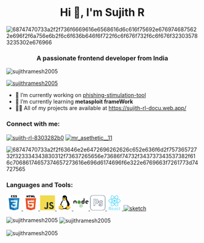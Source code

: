 <h1 align="center">Hi 👋, I'm Sujith R</h1>

![68747470733a2f2f736f6669616e6568616d6c616f75692e6769746875622e696f2f6a756e6b2f6c6f636b646f6f722f6c6f676f732f6c6f676f323035783235302e676966](https://user-images.githubusercontent.com/88341460/189536974-e0965a1d-3cc8-4507-a4c8-77aaa778a5c1.gif)
 




<h3 align="center">A passionate frontend developer from India</h3>

<p align="left"> <img src="https://komarev.com/ghpvc/?username=sujithramesh2005&label=Profile%20views&color=0e75b6&style=flat" alt="sujithramesh2005" /> </p>

<p align="left"> <a href="https://github.com/ryo-ma/github-profile-trophy"><img src="https://github-profile-trophy.vercel.app/?username=sujithramesh2005" alt="sujithramesh2005" /></a> </p>





<ul>
  <li>🔭 I’m currently working on <a href="https://github.com/Sujithramesh2005/phishing-simulation-tool">phishing-stimulation-tool</a></li>
  <li>🌱 I’m currently learning <strong>metasploit frameWork</strong></li>
  <li>👨‍💻 All of my projects are available at <a href="https://sujith-rl-docu.web.app/">https://sujith-rl-docu.web.app/</a></li>
</ul>

<h3 align="left">Connect with me:</h3>
<p align="left">
<a href="https://www.linkedin.com/in/sujith-rl-8303282b0" target="_blank"><img align="center" src="https://raw.githubusercontent.com/rahuldkjain/github-profile-readme-generator/master/src/images/icons/Social/linked-in-alt.svg" alt="sujith-rl-8303282b0" height="30" width="40" /></a>
<a href="https://instagram.com/mr_asethetic__11" target="blank"><img align="center" src="https://raw.githubusercontent.com/rahuldkjain/github-profile-readme-generator/master/src/images/icons/Social/instagram.svg" alt="mr_asethetic__11" height="30" width="40" /></a>
</p>


![68747470733a2f2f63646e2e6472696262626c652e636f6d2f75736572732f323334343830312f73637265656e73686f74732f343737343537382f616c70686174657374657273616e696d6174696f6e322e6769663f7261773d74727565](https://user-images.githubusercontent.com/88341460/189537294-9a026d73-5821-4896-8a04-4ad0c6a80176.gif)




<h3 align="left">Languages and Tools:</h3>
<p align="left"> <a href="https://www.w3schools.com/css/" target="_blank" rel="noreferrer"> <img src="https://raw.githubusercontent.com/devicons/devicon/master/icons/css3/css3-original-wordmark.svg" alt="css3" width="40" height="40"/> </a> <a href="https://www.w3.org/html/" target="_blank" rel="noreferrer"> <img src="https://raw.githubusercontent.com/devicons/devicon/master/icons/html5/html5-original-wordmark.svg" alt="html5" width="40" height="40"/> </a> <a href="https://developer.mozilla.org/en-US/docs/Web/JavaScript" target="_blank" rel="noreferrer"> <img src="https://raw.githubusercontent.com/devicons/devicon/master/icons/javascript/javascript-original.svg" alt="javascript" width="40" height="40"/> </a> <a href="https://www.linux.org/" target="_blank" rel="noreferrer"> <img src="https://raw.githubusercontent.com/devicons/devicon/master/icons/linux/linux-original.svg" alt="linux" width="40" height="40"/> </a> <a href="https://nodejs.org" target="_blank" rel="noreferrer"> <img src="https://raw.githubusercontent.com/devicons/devicon/master/icons/nodejs/nodejs-original-wordmark.svg" alt="nodejs" width="40" height="40"/> </a> <a href="https://www.photoshop.com/en" target="_blank" rel="noreferrer"> <img src="https://raw.githubusercontent.com/devicons/devicon/master/icons/photoshop/photoshop-line.svg" alt="photoshop" width="40" height="40"/> </a> <a href="https://reactjs.org/" target="_blank" rel="noreferrer"> <img src="https://raw.githubusercontent.com/devicons/devicon/master/icons/react/react-original-wordmark.svg" alt="react" width="40" height="40"/> </a> <a href="https://www.sketch.com/" target="_blank" rel="noreferrer"> <img src="https://www.vectorlogo.zone/logos/sketchapp/sketchapp-icon.svg" alt="sketch" width="40" height="40"/> </a> </p>

<p><img align="left" src="https://github-readme-stats.vercel.app/api/top-langs?username=sujithramesh2005&show_icons=true&locale=en&layout=compact&v=2" alt="sujithramesh2005" /></p>

<p>&nbsp;<img align="center" src="https://github-readme-stats.vercel.app/api?username=sujithramesh2005&show_icons=true&locale=en&v=2" alt="sujithramesh2005" /></p>

<p><img align="center" src="https://github-readme-streak-stats.herokuapp.com/?user=sujithramesh2005&v=2" alt="sujithramesh2005" /></p>





